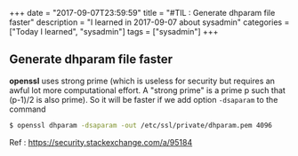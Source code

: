 +++
date = "2017-09-07T23:59:59"
title = "#TIL : Generate dhparam file faster"
description = "I learned in 2017-09-07 about sysadmin"
categories = ["Today I learned", "sysadmin"]
tags = ["sysadmin"]
+++



## Generate dhparam file faster

**openssl** uses strong prime (which is useless for security but requires an awful lot more computational effort. A "strong prime" is a prime p such that (p-1)/2 is also prime). So it will be faster if we add option `-dsaparam` to the command

```bash
$ openssl dhparam -dsaparam -out /etc/ssl/private/dhparam.pem 4096
```

Ref : https://security.stackexchange.com/a/95184
